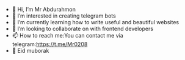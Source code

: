 - 👋 Hi, I’m Mr Abdurahmon
- 👀 I’m interested in creating telegram bots
- 🌱 I’m currently learning how to write useful and beautiful websites
- 💞️ I’m looking to collaborate on with frontend developers
- 📫 How to reach me:You can contact me via telegram:https://t.me/Mr0208
- 🎉 Eid muborak
<!---
MrAbuDeveloper/MrAbuDeveloper is a ✨ special ✨ repository because its `README.md` (this file) appears on your GitHub profile.
You can click the Preview link to take a look at your changes.
--->
